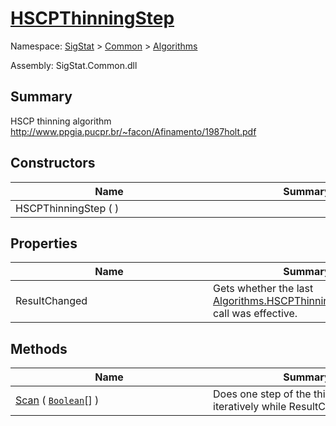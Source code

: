 # [HSCPThinningStep](./HSCPThinningStep.md)

Namespace: [SigStat]() > [Common](./../README.md) > [Algorithms](./README.md)

Assembly: SigStat.Common.dll

## Summary
HSCP thinning algorithm  http://www.ppgia.pucpr.br/~facon/Afinamento/1987holt.pdf

## Constructors

| Name | Summary | 
| --- | --- | 
| HSCPThinningStep (  )<div style="width: 300px">| <div style="width: 300px">| <br>


## Properties

| Name | Summary | 
| --- | --- | 
| ResultChanged<div style="width: 300px">| Gets whether the last [Algorithms.HSCPThinningStep.Scan](https://github.com/hargitomi97/sigstat/blob/master/docs/md/SigStat/Common/Algorithms/HSCPThinningStep.md) call was effective.<div style="width: 300px">| <br>


## Methods

| Name | Summary | 
| --- | --- | 
| [Scan](./Methods/HSCPThinningStep-100664156.md) ( [`Boolean`](https://docs.microsoft.com/en-us/dotnet/api/System.Boolean)[] )<div style="width: 300px">| Does one step of the thinning. Call it iteratively while ResultChanged.<div style="width: 300px">| <br>


